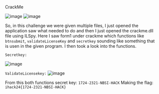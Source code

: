 CrackMe

![image](https://github.com/user-attachments/assets/77218433-cff2-4cda-9a16-06821e39492b)
![image](https://github.com/user-attachments/assets/e4d77b6b-19ec-4b8f-96f1-14a7dd7a4e37)

So, in this challenge we were given multiple files, I just opened the application saw what needed to do and then I just opened the crackme.dll file using ILSpy. Here I saw form1 under crackme which functions like `btnsubmit`, `validateLicenseKey` and `secretkey` sounding like something that is usen in the given program. I then took a look into the functions. 

`Secretkey:`                                                                                            

![image](https://github.com/user-attachments/assets/e26843d3-b384-43ce-9229-b9d134d411c6) 

`ValidateLicensekey:`
![image](https://github.com/user-attachments/assets/6e2ea4e6-5ce5-40e0-b514-940c1aea0c14)


From this both functions secret key: `1724-2321-NBSI-HACK`
Making the flag: `ihack24{1724-2321-NBSI-HACK}`
